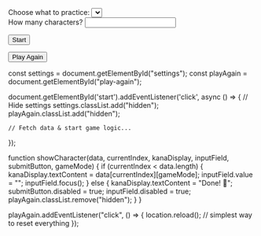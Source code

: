 <div id="settings" class="space-y-4">
  <div>
    <label for="picked_mode" class="block font-medium text-gray-700 mb-1">Choose what to practice:</label>
    <select id="picked_mode" name="picked_mode" class="...">...</select>
  </div>

  <div>
    <label for="amount" class="block font-medium text-gray-700 mb-1">How many characters?</label>
    <input id="amount" type="number" ... />
  </div>

  <button id="start" class="...">Start</button>
</div>

<button id="play-again"
        class="w-full bg-blue-500 text-white font-semibold py-2 px-4 rounded-md hover:bg-blue-600 transition hidden">
  Play Again
</button>

const settings = document.getElementById("settings");
const playAgain = document.getElementById("play-again");

document.getElementById('start').addEventListener('click', async () => {
    // Hide settings
    settings.classList.add("hidden");
    playAgain.classList.add("hidden");

    // Fetch data & start game logic...
});


function showCharacter(data, currentIndex, kanaDisplay, inputField, submitButton, gameMode) {
    if (currentIndex < data.length) {
        kanaDisplay.textContent = data[currentIndex][gameMode];
        inputField.value = "";
        inputField.focus();
    } else {
        kanaDisplay.textContent = "Done! 🎉";
        submitButton.disabled = true;
        inputField.disabled = true;
        playAgain.classList.remove("hidden");
    }
}

playAgain.addEventListener("click", () => {
    location.reload(); // simplest way to reset everything
});
